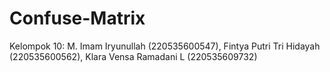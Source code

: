 # Confuse-Matrix
Kelompok 10: M. Imam Iryunullah (220535600547), Fintya Putri Tri Hidayah (220535600562), Klara Vensa Ramadani L (220535609732)
